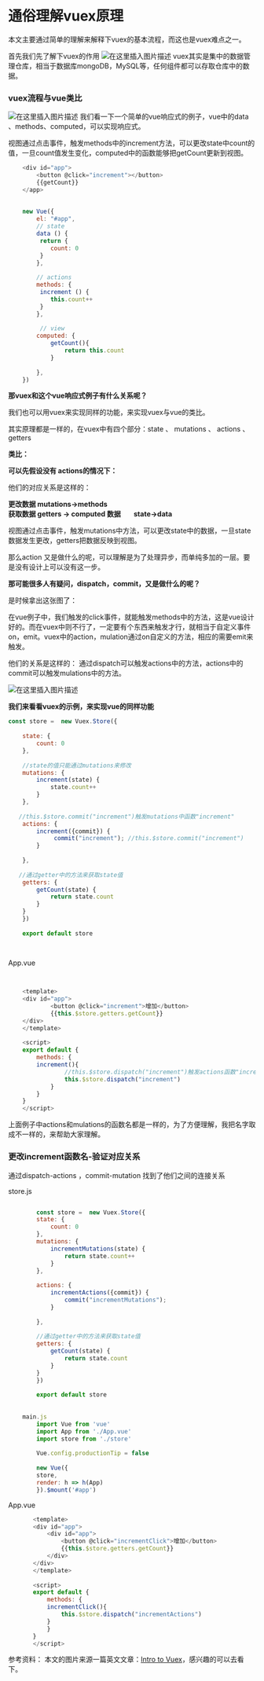 # 通俗理解vuex原理
本文主要通过简单的理解来解释下vuex的基本流程，而这也是vuex难点之一。

首先我们先了解下vuex的作用
![在这里插入图片描述](https://img-blog.csdnimg.cn/20190309133114411.png?x-oss-process=image/watermark,type_ZmFuZ3poZW5naGVpdGk,shadow_10,text_aHR0cHM6Ly9ibG9nLmNzZG4ubmV0L3NpbmF0XzIzOTU4NjI1,size_06,color_FFFFFF,t_70)
vuex其实是集中的数据管理仓库，相当于数据库mongoDB，MySQL等，任何组件都可以存取仓库中的数据。


### vuex流程与vue类比
![在这里插入图片描述](https://img-blog.csdnimg.cn/2019030913312313.png?x-oss-process=image/watermark,type_ZmFuZ3poZW5naGVpdGk,shadow_10,text_aHR0cHM6Ly9ibG9nLmNzZG4ubmV0L3NpbmF0XzIzOTU4NjI1,size_06,color_FFFFFF,t_70)
我们看一下一个简单的vue响应式的例子，vue中的data 、methods、computed，可以实现响应式。


视图通过点击事件，触发methods中的increment方法，可以更改state中count的值，一旦count值发生变化，computed中的函数能够把getCount更新到视图。



```javascript
    <div id="app">
        <button @click="increment"></button>
        {{getCount}}
    </app>
    
    
    new Vue({
        el: "#app",
        // state
        data () {
         return {
            count: 0
         }
        },
        
        // actions
        methods: {
         increment () {
            this.count++
         }
        },
        
         // view
        computed: {
            getCount(){
                return this.count
            }
            
        },
    })
```



**那vuex和这个vue响应式例子有什么关系呢？**

我们也可以用vuex来实现同样的功能，来实现vuex与vue的类比。


其实原理都是一样的，在vuex中有四个部分：state 、 mutations 、 actions  、getters


**类比：**


**可以先假设没有 actions的情况下：**

他们的对应关系是这样的：


**更改数据  mutations->methods  
获取数据  getters -> computed
数据&nbsp;  &nbsp; &nbsp; &nbsp;    state->data**  

视图通过点击事件，触发mutations中方法，可以更改state中的数据，一旦state数据发生更改，getters把数据反映到视图。

那么action 又是做什么的呢，可以理解是为了处理异步，而单纯多加的一层。要是没有设计上可以没有这一步。


**那可能很多人有疑问，dispatch，commit，又是做什么的呢？**

是时候拿出这张图了：

在vue例子中，我们触发的click事件，就能触发methods中的方法，这是vue设计好的。而在vuex中则不行了，一定要有个东西来触发才行，就相当于自定义事件on，emit。vuex中的action，mulation通过on自定义的方法，相应的需要emit来触发。

他们的关系是这样的： 通过dispatch可以触发actions中的方法，actions中的commit可以触发mulations中的方法。




![在这里插入图片描述](https://img-blog.csdnimg.cn/20190309143234808.png?x-oss-process=image/watermark,type_ZmFuZ3poZW5naGVpdGk,shadow_10,text_aHR0cHM6Ly9ibG9nLmNzZG4ubmV0L3NpbmF0XzIzOTU4NjI1,size_16,color_FFFFFF,t_70)


**我们来看看vuex的示例，来实现vue的同样功能**


```javascript
const store =  new Vuex.Store({
    
    state: {
        count: 0
    },
    
    //state的值只能通过mutations来修改
    mutations: {
        increment(state) {
        	state.count++
        }
    },
    
   //this.$store.commit("increment")触发mutations中函数"increment"
    actions: {
        increment({commit}) {
       		 commit("increment"); //this.$store.commit("increment")
        }
     
    },
    
   //通过getter中的方法来获取state值
    getters: {
        getCount(state) {
        	return state.count
        }
    }
    })
     
    export default store
    
   
```

App.vue
```javascript  

    
    <template>
    <div id="app">
            <button @click="increment">增加</button>
            {{this.$store.getters.getCount}}
    </div>
    </template>
     
    <script>
    export default {
        methods: {
        increment(){
	            //this.$store.dispatch("increment")触发actions函数"increment"
	            this.$store.dispatch("increment")
        	}
        }
    }
    </script>
```

上面例子中actions和mulations的函数名都是一样的，为了方便理解，我把名字取成不一样的，来帮助大家理解。

### 更改increment函数名-验证对应关系
通过dispatch-actions  ，commit-mutation  找到了他们之间的连接关系


 store.js
```javascript

        const store =  new Vuex.Store({
        state: {
            count: 0
        },
        mutations: {
            incrementMutations(state) {
            	return state.count++
            }
        },
            
        actions: {
            incrementActions({commit}) {
            	commit("incrementMutations"); 
            }
         
        },
        
        //通过getter中的方法来获取state值
        getters: {
            getCount(state) {
            	return state.count
            }
        }
        })
         
        export default store
        
        
    main.js
        import Vue from 'vue'
        import App from './App.vue'
        import store from './store'
         
        Vue.config.productionTip = false
         
        new Vue({
        store,
        render: h => h(App)
        }).$mount('#app')
 ```

  App.vue 
      
 ```javascript 
        <template>
        <div id="app">
            <div id="app">
                <button @click="incrementClick">增加</button>
                {{this.$store.getters.getCount}}
            </div>
        </div>
        </template>
         
        <script>
        export default {
            methods: {
            incrementClick(){
                this.$store.dispatch("incrementActions")
            }
            }
        }
        </script>
```



	
参考资料：
本文的图片来源一篇英文文章：[Intro to Vuex](https://www.vuemastery.com/courses/mastering-vuex/intro-to-vuex/)，感兴趣的可以去看下。




















